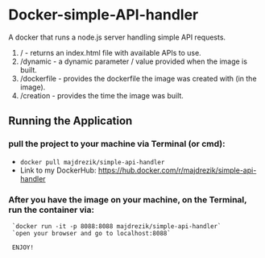 # Docker-simple-API-handler
A docker that runs a node.js server handling simple API requests.
     
   1) /           -   returns an index.html file with available APIs to use. 
   2) /dynamic    -   a dynamic parameter / value provided when the image is built.
   3) /dockerfile -   provides the dockerfile the image was created with (in the image).
   4) /creation   -   provides the time the image was built. 
   
   
## Running the Application
 
 ### pull the project to your machine via Terminal (or cmd):
  - `docker pull majdrezik/simple-api-handler`
  -  Link to my DockerHub: https://hub.docker.com/r/majdrezik/simple-api-handler
  
 ### After you have the image on your machine, on the Terminal, run the container via:
     `docker run -it -p 8088:8088 majdrezik/simple-api-handler`
     `open your browser and go to localhost:8088`
     
     ENJOY!
  
